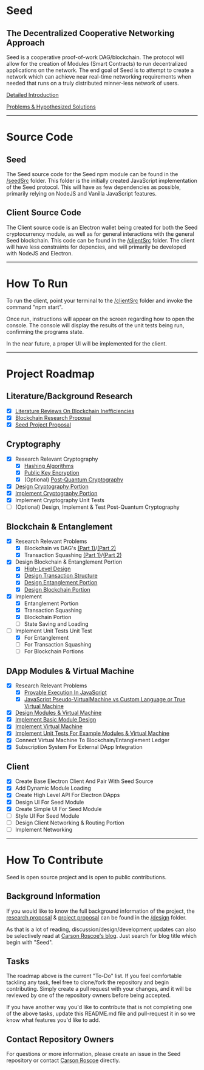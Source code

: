 # Seed

## The Decentralized Cooperative Networking Approach

Seed is a cooperative proof-of-work DAG/blockchain. The protocol will allow for the creation of Modules (Smart Contracts) to run decentralized applications on the network. The end goal of Seed is to attempt to create a network which can achieve near real-time networking requirements when needed that runs on a truly distributed minner-less network of users.

[Detailed Introduction](https://steemit.com/cryptocurrency/@carsonroscoe/seed-introduction-the-decentralized-cooperative-networking-approach)

[Problems & Hypothesized Solutions](https://steemit.com/cryptocurrency/@carsonroscoe/seed-problems-and-hypothesized-solutions-the-cooperative-blockchain-scaling-solution)

-----

# Source Code

## Seed

The Seed source code for the Seed npm module can be found in the [/seedSrc](/seedSrc) folder. This folder is the initially created JavaScript implementation of the Seed protocol. This will have as few dependencies as possible, primarily relying on NodeJS and Vanilla JavaScript features.

## Client Source Code

The Client source code is an Electron wallet being created for both the Seed cryptocurrency module, as well as for general interactions with the general Seed blockchain. This code can be found in the [/clientSrc](/clientSrc) folder. The client will have less constraints for depencies, and will primarily be developed with NodeJS and Electron.

-----

# How To Run

To run the client, point your terminal to the [/clientSrc](/clientSrc) folder and invoke the command "npm start".

Once run, instructions will appear on the screen regarding how to open the console. The console will display the results of the unit tests being run, confirming the programs state.

In the near future, a proper UI will be implemented for the client.

-----

# Project Roadmap

## Literature/Background Research

- [x] [Literature Reviews On Blockchain Inefficiencies](https://steemit.com/blockchain/@carsonroscoe/seed-literature-review-the-flaws-of-proof-of-work)
- [x] [Blockchain Research Proposal](design/ResearchProposal_CarsonRoscoe.pdf)
- [x] [Seed Project Proposal](design/ProjectProposal.pdf)

## Cryptography

- [x] Research Relevant Cryptography
    - [x] [Hashing Algorithms](https://steemit.com/bitcoin/@carsonroscoe/seed-dev-discusses-hashing-algorithms-in-bitcoin-and-cryptocurrencies)
    - [x] [Public Key Encryption](https://steemit.com/bitcoin/@carsonroscoe/seed-dev-debates-public-key-encryption)
    - [x] \(Optional) [Post-Quantum Cryptography](https://steemit.com/crypto/@carsonroscoe/seed-dev-discussion-lattice-based-cryptography-part-1)
- [x] [Design Cryptography Portion](https://steemit.com/cryptocurrency/@carsonroscoe/seed-development-design-cryptography-public-key-encryption-and-hashing)
- [x] [Implement Cryptography Portion](https://steemit.com/utopian-io/@carsonroscoe/seed-development-base-project-and-cryptographic-portion)
- [x] Implement Cryptography Unit Tests
- [ ] \(Optional) Design, Implement & Test Post-Quantum Cryptography

## Blockchain & Entanglement

- [x] Research Relevant Problems
    - [x] Blockchain vs DAG's [(Part 1)](https://steemit.com/bitcoin/@carsonroscoe/seed-dev-discussion-tangle-vs-blockchain-part-1)/[(Part 2)](https://steemit.com/bitcoin/@carsonroscoe/seed-dev-discussion-tangle-vs-blockchain-part-2)
    - [x] Transaction Squashing [(Part 1)](https://steemit.com/blockchain/@carsonroscoe/seed-dev-discussion-transaction-squashing-proposition-part-1)/[(Part 2)](https://steemit.com/blockchain/@carsonroscoe/seed-dev-discussion-transaction-squashing-considerations-for-jitter-part-2)
- [x] Design Blockchain & Entanglement Portion
    - [x] [High-Level Design](https://steemit.com/blockchain/@carsonroscoe/seed-development-design-entanglement-and-blockchain-hybrid)
    - [x] [Design Transaction Structure](https://steemit.com/crypto/@carsonroscoe/seed-development-design-transactions-and-entanglement)
    - [x] [Design Entanglement Portion](https://steemit.com/crypto/@carsonroscoe/seed-development-design-transactions-and-entanglement)
    - [x] [Design Blockchain Portion](https://steemit.com/crypto/@carsonroscoe/seed-development-design-transaction-squashing)
- [x] Implement
    - [x] Entanglement Portion
    - [x] Transaction Squashing
    - [x] Blockchain Portion
    - [ ] State Saving and Loading
- [ ] Implement Unit Tests Unit Test
    - [x] For Entanglement
    - [ ] For Transaction Squashing
    - [ ] For Blockchain Portions

## DApp Modules & Virtual Machine

- [x] Research Relevant Problems
    - [x] [Provable Execution In JavaScript](https://steemit.com/blockchain/@carsonroscoe/seed-dev-discussion-provable-execution-with-function-hashing-in-javascript)
    - [x] [JavaScript Pseudo-VirtualMachine vs Custom Language or True Virtual Machine](https://steemit.com/cryptocurrency/@carsonroscoe/seed-dev-discussion-custom-languages-and-virtual-machines)
- [x] [Design Modules & Virtual Machine](https://steemit.com/blockchain/@carsonroscoe/seed-development-design-module-smart-contracts-and-the-svm)
- [x] [Implement Basic Module Design](https://steemit.com/utopian-io/@carsonroscoe/seed-development-modules-smart-contracts-and-the-svm)
- [x] [Implement Virtual Machine](https://steemit.com/utopian-io/@carsonroscoe/seed-development-modules-smart-contracts-and-the-svm)
- [x] [Implement Unit Tests For Example Modules & Virtual Machine](https://steemit.com/utopian-io/@carsonroscoe/seed-development-modules-smart-contracts-and-the-svm)
- [x] Connect Virtual Machine To Blockchain/Entanglement Ledger
- [x] Subscription System For External DApp Integration

## Client

- [x] Create Base Electron Client And Pair With Seed Source
- [x] Add Dynamic Module Loading
- [x] Create High Level API For Electron DApps
- [x] Design UI For Seed Module
- [x] Create Simple UI For Seed Module
- [ ] Style UI For Seed Module
- [ ] Design Client Networking & Routing Portion
- [ ] Implement Networking

-----

# How To Contribute

Seed is open source project and is open to public contributions. 

## Background Information

If you would like to know the full background information of the project, the [research proposal](/design/ResearchProposal_CarsonRoscoe.pdf) & [project proposal](/design/ProjectProposal.pdf) can be found in the [/design](/design) folder.

As that is a lot of reading, discussion/design/development updates can also be selectively read at [Carson Roscoe's blog](https://steemit.com/@carsonroscoe). Just search for blog title which begin with "Seed".

## Tasks

The roadmap above is the current "To-Do" list. If you feel comfortable tackling any task, feel free to clone/fork the repository and begin contributing. Simply create a pull request with your changes, and it will be reviewed by one of the repository owners before being accepted.

If you have another way you'd like to contribute that is not completing one of the above tasks, update this README.md file and pull-request it in so we know what features you'd like to add.

## Contact Repository Owners

For questions or more information, please create an issue in the Seed repository or contact [Carson Roscoe](https://github.com/CarsonRoscoe) directly.
